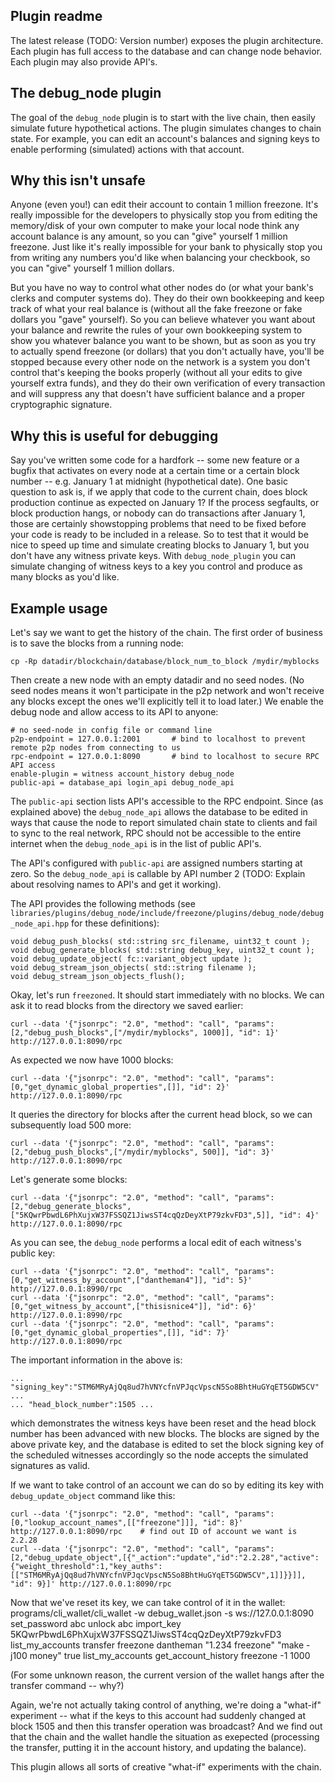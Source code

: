 
Plugin readme
-------------

The latest release (TODO: Version number) exposes the plugin architecture.
Each plugin has full access to the database and can change node behavior.
Each plugin may also provide API's.

The debug_node plugin
---------------------

The goal of the `debug_node` plugin is to start with the live chain, then easily
simulate future hypothetical actions.  The plugin simulates changes to chain state.
For example, you can edit an account's balances and signing keys to enable
performing (simulated) actions with that account.


Why this isn't unsafe
---------------------

Anyone (even you!) can edit their account to contain 1 million freezone.  It's really
impossible for the developers to physically stop you from editing the memory/disk of your own
computer to make your local node think any account balance is any amount, so you can "give"
yourself 1 million freezone.  Just like it's really impossible for your bank to physically stop
you from writing any numbers you'd like when balancing your checkbook, so you can "give"
yourself 1 million dollars.

But you have no way to control what other nodes do (or what your bank's clerks and computer systems do).
They do their own bookkeeping and keep track of what your real balance is (without all
the fake freezone or fake dollars you "gave" yourself).  So you can believe whatever you want
about your balance and rewrite the rules of your own bookkeeping system to show you whatever balance you
want to be shown, but as soon as you try to actually spend freezone (or dollars) that you don't actually have,
you'll be stopped because every other node on the network is a system you don't control that's keeping the
books properly (without all your edits to give yourself extra funds), and they do their own verification
of every transaction and will suppress any that doesn't have sufficient balance and a proper cryptographic
signature.

Why this is useful for debugging
--------------------------------

Say you've written some code for a hardfork -- some new feature or a bugfix that activates on every node
at a certain time or a certain block number -- e.g. January 1 at midnight (hypothetical date).
One basic question to ask is, if we apply that code to the current chain, does block production continue
as expected on January 1?  If the process segfaults, or block production hangs, or nobody can do transactions
after January 1, those are certainly showstopping problems that need to be fixed before your code is ready to
be included in a release.  So to test that it would be nice to speed up time and simulate creating blocks to
January 1, but you don't have any witness private keys.  With `debug_node_plugin` you can simulate changing
of witness keys to a key you control and produce as many blocks as you'd like.

Example usage
-------------

Let's say we want to get the history of the chain.  The first order of business is to save the blocks from a running node:

    cp -Rp datadir/blockchain/database/block_num_to_block /mydir/myblocks

Then create a new node with an empty datadir and no seed nodes.  (No seed nodes means it won't participate in the p2p network
and won't receive any blocks except the ones we'll explicitly tell it to load later.)  We enable the debug node and allow
access to its API to anyone:

    # no seed-node in config file or command line
    p2p-endpoint = 127.0.0.1:2001       # bind to localhost to prevent remote p2p nodes from connecting to us
    rpc-endpoint = 127.0.0.1:8090       # bind to localhost to secure RPC API access
    enable-plugin = witness account_history debug_node
    public-api = database_api login_api debug_node_api

The `public-api` section lists API's accessible to the RPC endpoint.  Since (as explained above) the `debug_node_api`
allows the database to be edited in ways that cause the node to report simulated chain state to clients and fail
to sync to the real network, RPC should not be accessible to the entire internet when the `debug_node_api` is in
the list of public API's.

The API's configured with `public-api` are assigned numbers starting at zero.  So the `debug_node_api` is callable by
API number 2 (TODO:  Explain about resolving names to API's and get it working).

The API provides the following methods
(see `libraries/plugins/debug_node/include/freezone/plugins/debug_node/debug_node_api.hpp`
for these definitions):

    void debug_push_blocks( std::string src_filename, uint32_t count );
    void debug_generate_blocks( std::string debug_key, uint32_t count );
    void debug_update_object( fc::variant_object update );
    void debug_stream_json_objects( std::string filename );
    void debug_stream_json_objects_flush();

Okay, let's run `freezoned`.  It should start immediately with no blocks.  We can ask it to read blocks from the directory we saved earlier:

    curl --data '{"jsonrpc": "2.0", "method": "call", "params": [2,"debug_push_blocks",["/mydir/myblocks", 1000]], "id": 1}' http://127.0.0.1:8090/rpc

As expected we now have 1000 blocks:

    curl --data '{"jsonrpc": "2.0", "method": "call", "params": [0,"get_dynamic_global_properties",[]], "id": 2}' http://127.0.0.1:8090/rpc

It queries the directory for blocks after the current head block, so we can subsequently load 500 more:

    curl --data '{"jsonrpc": "2.0", "method": "call", "params": [2,"debug_push_blocks",["/mydir/myblocks", 500]], "id": 3}' http://127.0.0.1:8090/rpc

Let's generate some blocks:

    curl --data '{"jsonrpc": "2.0", "method": "call", "params": [2,"debug_generate_blocks",["5KQwrPbwdL6PhXujxW37FSSQZ1JiwsST4cqQzDeyXtP79zkvFD3",5]], "id": 4}' http://127.0.0.1:8090/rpc

As you can see, the `debug_node` performs a local edit of each witness's public key:

    curl --data '{"jsonrpc": "2.0", "method": "call", "params": [0,"get_witness_by_account",["dantheman4"]], "id": 5}' http://127.0.0.1:8990/rpc
    curl --data '{"jsonrpc": "2.0", "method": "call", "params": [0,"get_witness_by_account",["thisisnice4"]], "id": 6}' http://127.0.0.1:8990/rpc
    curl --data '{"jsonrpc": "2.0", "method": "call", "params": [0,"get_dynamic_global_properties",[]], "id": 7}' http://127.0.0.1:8090/rpc

The important information in the above is:

    ... "signing_key":"STM6MRyAjQq8ud7hVNYcfnVPJqcVpscN5So8BhtHuGYqET5GDW5CV" ...
    ... "head_block_number":1505 ...

which demonstrates the witness keys have been reset and the head block number has been advanced with new blocks.  The blocks are signed by the above private key, and the database is edited to set the block signing key of the scheduled witnesses accordingly so the node accepts the simulated signatures as valid.

If we want to take control of an account we can do so by editing its key with `debug_update_object` command like this:

    curl --data '{"jsonrpc": "2.0", "method": "call", "params": [0,"lookup_account_names",[["freezone"]]], "id": 8}' http://127.0.0.1:8090/rpc    # find out ID of account we want is 2.2.28
    curl --data '{"jsonrpc": "2.0", "method": "call", "params": [2,"debug_update_object",[{"_action":"update","id":"2.2.28","active":{"weight_threshold":1,"key_auths":[["STM6MRyAjQq8ud7hVNYcfnVPJqcVpscN5So8BhtHuGYqET5GDW5CV",1]]}}]], "id": 9}]' http://127.0.0.1:8090/rpc

Now that we've reset its key, we can take control of it in the wallet:
    programs/cli_wallet/cli_wallet -w debug_wallet.json -s ws://127.0.0.1:8090
    set_password abc
    unlock abc
    import_key 5KQwrPbwdL6PhXujxW37FSSQZ1JiwsST4cqQzDeyXtP79zkvFD3
    list_my_accounts
    transfer freezone dantheman "1.234 freezone" "make -j100 money" true
    list_my_accounts
    get_account_history freezone -1 1000

(For some unknown reason, the current version of the wallet hangs after the transfer command -- why?)

Again, we're not actually taking control of anything, we're doing a "what-if" experiment -- what if the keys to this account had suddenly changed at block 1505 and then this transfer operation was broadcast?  And we find out that the chain and the wallet handle the situation as exepected (processing the transfer, putting it in the account history, and updating the balance).

This plugin allows all sorts of creative "what-if" experiments with the chain.
